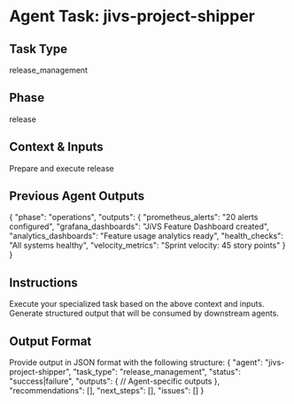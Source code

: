 # Agent Task: jivs-project-shipper

## Task Type
release_management

## Phase
release

## Context & Inputs
Prepare and execute release

## Previous Agent Outputs
{
  "phase": "operations",
  "outputs": {
    "prometheus_alerts": "20 alerts configured",
    "grafana_dashboards": "JiVS Feature Dashboard created",
    "analytics_dashboards": "Feature usage analytics ready",
    "health_checks": "All systems healthy",
    "velocity_metrics": "Sprint velocity: 45 story points"
  }
}

## Instructions
Execute your specialized task based on the above context and inputs.
Generate structured output that will be consumed by downstream agents.

## Output Format
Provide output in JSON format with the following structure:
{
  "agent": "jivs-project-shipper",
  "task_type": "release_management",
  "status": "success|failure",
  "outputs": {
    // Agent-specific outputs
  },
  "recommendations": [],
  "next_steps": [],
  "issues": []
}
